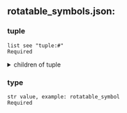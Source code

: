 
## rotatable_symbols.json:

### tuple 
 ```
 list see "tuple:#"
 Required 
```

 <details> 
 <summary> children of tuple </summary> 

 ### tuple:# 

 ```
 str value, examples: <, ┘
 Required 
```



 </details>
</summary>


 </details>
</summary>

 ### type 

 ```
 str value, example: rotatable_symbol
 Required 
```


